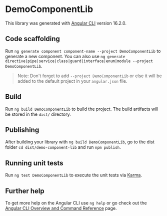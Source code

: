 # DemoComponentLib

This library was generated with [Angular CLI](https://github.com/angular/angular-cli) version 16.2.0.

## Code scaffolding

Run `ng generate component component-name --project DemoComponentLib` to generate a new component. You can also use `ng generate directive|pipe|service|class|guard|interface|enum|module --project DemoComponentLib`.
> Note: Don't forget to add `--project DemoComponentLib` or else it will be added to the default project in your `angular.json` file. 

## Build

Run `ng build DemoComponentLib` to build the project. The build artifacts will be stored in the `dist/` directory.

## Publishing

After building your library with `ng build DemoComponentLib`, go to the dist folder `cd dist/demo-component-lib` and run `npm publish`.

## Running unit tests

Run `ng test DemoComponentLib` to execute the unit tests via [Karma](https://karma-runner.github.io).

## Further help

To get more help on the Angular CLI use `ng help` or go check out the [Angular CLI Overview and Command Reference](https://angular.io/cli) page.
